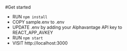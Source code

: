 #Get started
- RUN `npm install`
- COPY sample.env to .env
- UPDATE .env by adding your Alphavantage API key to REACT_APP_AVKEY 
- RUN `npm start`
- VISIT http://localhost:3000
